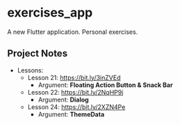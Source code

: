 # exercises_app

A new Flutter application. Personal exercises.

## Project Notes

- Lessons:
    - Lesson 21: https://bit.ly/3inZVEd
        - Argument: **Floating Action Button & Snack Bar**
    - Lesson 22: https://bit.ly/2NqHP9j
        - Argument: **Dialog**
    - Lesson 24: https://bit.ly/2XZN4Pe
        - Argument: **ThemeData**
    